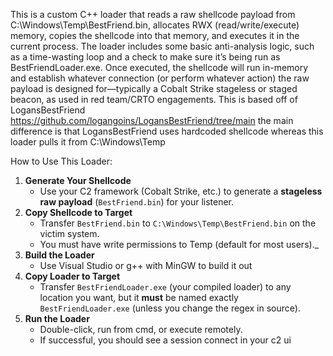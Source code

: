 This is a custom C++ loader that reads a raw shellcode payload from C:\Windows\Temp\BestFriend.bin, allocates RWX (read/write/execute) memory, copies the shellcode into that memory, and executes it in the current process.
The loader includes some basic anti-analysis logic, such as a time-wasting loop and a check to make sure it’s being run as BestFriendLoader.exe.
Once executed, the shellcode will run in-memory and establish whatever connection (or perform whatever action) the raw payload is designed for—typically a Cobalt Strike stageless or staged beacon, as used in red team/CRTO engagements.
This is based off of LogansBestFriend https://github.com/logangoins/LogansBestFriend/tree/main the main difference is that LogansBestFriend uses hardcoded shellcode whereas this loader pulls it from C:\Windows\Temp

How to Use This Loader:

1. **Generate Your Shellcode**
    - Use your C2 framework (Cobalt Strike, etc.) to generate a **stageless raw payload** (`BestFriend.bin`) for your listener.
2. **Copy Shellcode to Target**
    - Transfer `BestFriend.bin` to `C:\Windows\Temp\BestFriend.bin` on the victim system.
    - You must have write permissions to Temp (default for most users)._
3. **Build the Loader**
    - Use Visual Studio or g++ with MinGW to build it out
4. **Copy Loader to Target**
    - Transfer `BestFriendLoader.exe` (your compiled loader) to any location you want, but it **must** be named exactly `BestFriendLoader.exe` (unless you change the regex in source).
5. **Run the Loader**
    - Double-click, run from cmd, or execute remotely.
    - If successful, you should see a session connect in your c2 ui
